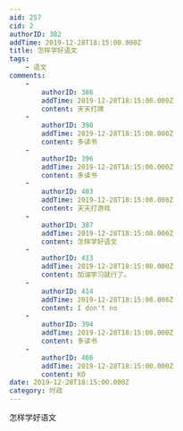 ```yaml
---
aid: 257
cid: 2
authorID: 382
addTime: 2019-12-28T18:15:00.000Z
title: 怎样学好语文
tags:
    - 语文
comments:
    -
        authorID: 386
        addTime: 2019-12-28T18:15:00.000Z
        content: 天天打牌
    -
        authorID: 398
        addTime: 2019-12-28T18:15:00.000Z
        content: 多读书
    -
        authorID: 396
        addTime: 2019-12-28T18:15:00.000Z
        content: 多读书
    -
        authorID: 403
        addTime: 2019-12-28T18:15:00.000Z
        content: 天天打游戏
    -
        authorID: 387
        addTime: 2019-12-28T18:15:00.000Z
        content: 怎样学好语文
    -
        authorID: 413
        addTime: 2019-12-28T18:15:00.000Z
        content: 加油学习就行了。
    -
        authorID: 414
        addTime: 2019-12-28T18:15:00.000Z
        content: I don't no
    -
        authorID: 394
        addTime: 2019-12-28T18:15:00.000Z
        content: 多读书
    -
        authorID: 406
        addTime: 2019-12-28T18:15:00.000Z
        content: KO
date: 2019-12-28T18:15:00.000Z
category: 时政
---
```


怎样学好语文
